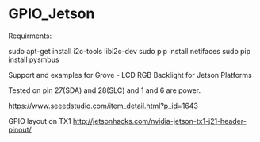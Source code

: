 # GPIO_Jetson

Requirments:

sudo apt-get install i2c-tools libi2c-dev 
sudo pip install netifaces
sudo pip install pysmbus 


Support  and examples for Grove - LCD RGB Backlight  for Jetson Platforms

Tested on pin 27(SDA) and 28(SLC) and  1 and 6 are power.


https://www.seeedstudio.com/item_detail.html?p_id=1643


GPIO layout on TX1
http://jetsonhacks.com/nvidia-jetson-tx1-j21-header-pinout/
